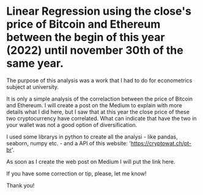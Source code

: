 # Linear Regression using the close's price of Bitcoin and Ethereum between the begin of this year (2022) until november 30th of the same year.

The purpose of this analysis was a work that I had to do for econometrics subject at university.

It is only a simple analysis of the correlaction between the price of Bitcoin and Ethereum. I will create a post on the Medium to explain with more details what I did here, but I saw that at this year the close price of these two cryptocurrency have correlated. What can indicate that have the two in your wallet was not a good option of diversification.

I used some librarys in python to create all the analysi - like pandas, seaborn, numpy etc. - and a API of this website: 'https://cryptowat.ch/pt-br'.

As soon as I create the web post on Medium I will put the link here.

If you have some correction or tip, please, let me know!

Thank you!
